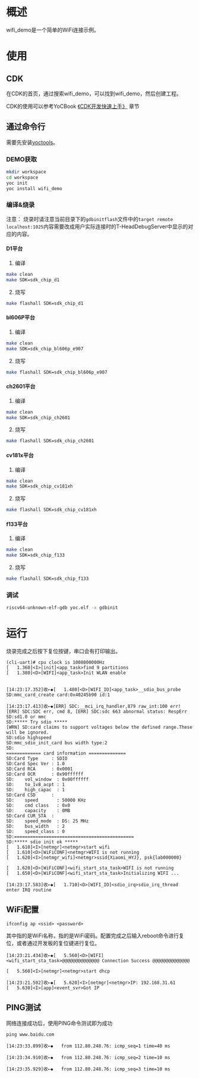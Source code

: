 # 概述
wifi_demo是一个简单的WiFi连接示例。

# 使用
## CDK
在CDK的首页，通过搜索wifi_demo，可以找到wifi_demo，然后创建工程。

CDK的使用可以参考YoCBook [《CDK开发快速上手》](https://yoc.docs.t-head.cn/yocbook/Chapter2-%E5%BF%AB%E9%80%9F%E4%B8%8A%E6%89%8B%E6%8C%87%E5%BC%95/%E4%BD%BF%E7%94%A8CDK%E5%BC%80%E5%8F%91%E5%BF%AB%E9%80%9F%E4%B8%8A%E6%89%8B.html) 章节

## 通过命令行
需要先安装[yoctools](https://yoc.docs.t-head.cn/yocbook/Chapter2-%E5%BF%AB%E9%80%9F%E4%B8%8A%E6%89%8B%E6%8C%87%E5%BC%95/YocTools.html)。

### DEMO获取

```bash
mkdir workspace
cd workspace
yoc init
yoc install wifi_demo
```

### 编译&烧录

注意：
    烧录时请注意当前目录下的`gdbinitflash`文件中的`target remote localhost:1025`内容需要改成用户实际连接时的T-HeadDebugServer中显示的对应的内容。

#### D1平台

1. 编译

```bash
make clean
make SDK=sdk_chip_d1
```

2. 烧写

```bash
make flashall SDK=sdk_chip_d1
```

#### bl606P平台

1. 编译

```bash
make clean
make SDK=sdk_chip_bl606p_e907
```

2. 烧写

```bash
make flashall SDK=sdk_chip_bl606p_e907
```

#### ch2601平台

1. 编译

```bash
make clean
make SDK=sdk_chip_ch2601
```

2. 烧写

```bash
make flashall SDK=sdk_chip_ch2601
```

#### cv181x平台

1. 编译

```bash
make clean
make SDK=sdk_chip_cv181xh
```

2. 烧写

```bash
make flashall SDK=sdk_chip_cv181xh
```

#### f133平台

1. 编译

```bash
make clean
make SDK=sdk_chip_f133
```

2. 烧写

```bash
make flashall SDK=sdk_chip_f133
```

### 调试

```bash
riscv64-unknown-elf-gdb yoc.elf -x gdbinit
```

# 运行
烧录完成之后按下复位按键，串口会有打印输出。

```
(cli-uart)# cpu clock is 1008000000Hz
[   1.360]<I>[init]<app_task>find 9 partitions
[   1.380]<D>[WIFI]<app_task>Init WLAN enable


[14:23:17.352]收←◆[   1.480]<D>[WIFI_IO]<app_task>__sdio_bus_probe
SD:mmc_card_create card:0x40245b90 id:1

[14:23:17.413]收←◆[ERR] SDC:__mci_irq_handler,879 raw_int:100 err!
[ERR] SDC:SDC err, cmd 8, [ERR] SDC:sdc 663 abnormal status: RespErr
SD:sd1.0 or mmc
SD:***** Try sdio *****
[WRN] SD:card claims to support voltages below the defined range.These will be ignored.
SD:sdio highspeed 
SD:mmc_sdio_init_card bus width type:2
SD:
============= card information ==============
SD:Card Type     : SDIO
SD:Card Spec Ver : 1.0
SD:Card RCA      : 0x0001 
SD:Card OCR      : 0x90ffffff
SD:    vol_window  : 0x00ffffff
SD:    to_1v8_acpt : 1
SD:    high_capac  : 1
SD:Card CSD      :
SD:    speed       : 50000 KHz
SD:    cmd class   : 0x0
SD:    capacity    : 0MB
SD:Card CUR_STA  :
SD:    speed_mode  : DS: 25 MHz
SD:    bus_width   : 2
SD:    speed_class : 0
SD:=============================================
SD:***** sdio init ok *****
[   1.610]<I>[netmgr]<netmgr>start wifi
[   1.610]<D>[WiFiCONF]<netmgr>WIFI is not running
[   1.620]<I>[netmgr_wifi]<netmgr>ssid{Xiaomi_HYJ}, psk{lab000000}

[   1.620]<D>[WiFiCONF]<wifi_start_sta_task>WIFI is not running
[   1.650]<D>[WiFiCONF]<wifi_start_sta_task>Initializing WIFI ...

[14:23:17.583]收←◆[   1.710]<D>[WIFI_IO]<sdio_irq>sdio_irq_thread enter IRQ routine
```

## WiFi配置

```cli
ifconfig ap <ssid> <password>
```

其中<ssid>指的是WiFi名称，<password>指的是WiFi密码。配置完成之后输入reboot命令进行复位，或者通过开发板的复位键进行复位。

```
[14:23:21.434]收←◆[   5.560]<D>[WIFI]<wifi_start_sta_task>@@@@@@@@@@@@@@ Connection Success @@@@@@@@@@@@@@

[   5.560]<I>[netmgr]<netmgr>start dhcp

[14:23:21.502]收←◆[   5.620]<I>[netmgr]<netmgr>IP: 192.168.31.61
[   5.630]<I>[app]<event_svr>Got IP
```

## PING测试

网络连接成功后，使用PING命令测试即为成功

```cli
ping www.baidu.com

[14:23:33.899]收←◆	from 112.80.248.76: icmp_seq=1 time=40 ms

[14:23:34.910]收←◆	from 112.80.248.76: icmp_seq=2 time=10 ms

[14:23:35.929]收←◆	from 112.80.248.76: icmp_seq=3 time=10 ms
```
